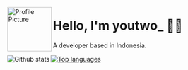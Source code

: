 <img src="https://avatars.githubusercontent.com/u/93928114?v=4" alt="Profile Picture" width="100px" align="left"></img><h1>Hello, I'm youtwo_ 👋🏻</h1>
<p>A developer based in Indonesia.</p>

<a href="https://github.com/anuraghazra/github-readme-stats"><img src="https://github-readme-stats.vercel.app/api?username=KamuDua&theme=dracula&show_icons=true&hide_border=true" align="left" alt="Github stats"></img> </a><a href="https://github.com/anuraghazra/github-readme-stats"><img src="https://github-readme-stats.vercel.app/api/top-langs/?username=KamuDua&theme=dracula&layout=compact&hide_border=true" align="top" alt="Top languages"></img></a>

